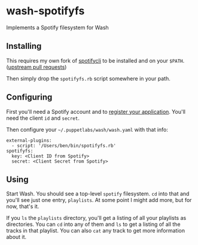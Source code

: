 # wash-spotifyfs
Implements a Spotify filesystem for Wash

## Installing

This requires my own fork of [spotifycli](https://github.com/binford2k/spotifycli)
to be installed and on your `$PATH`. ([upstream pull requests](https://github.com/masroorhasan/spotifycli/pulls))

Then simply drop the `spotifyfs.rb` script somewhere in your path.

## Configuring

First you'll need a Spotify account and to [register your application](https://beta.developer.spotify.com/dashboard/login).
You'll need the client `id` and `secret`.

Then configure your `~/.puppetlabs/wash/wash.yaml` with that info:

```
external-plugins:
  - script: '/Users/ben/bin/spotifyfs.rb'
spotifyfs:
  key: <Client ID from Spotify>
  secret: <Client Secret from Spotify>
```


## Using

Start Wash. You should see a top-level `spotify` filesystem. `cd` into that and
you'll see just one entry, `playlists`. At some point I might add more, but for
now, that's it.

If you `ls` the `playlists` directory, you'll get a listing of all your playlists
as directories. You can `cd` into any of them and `ls` to get a listing of all
the tracks in that playlist. You can also `cat` any track to get more information
about it.
